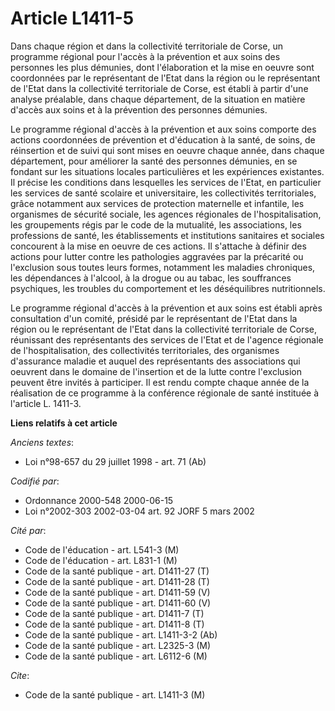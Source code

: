 # Article L1411-5

Dans chaque région et dans la collectivité territoriale de Corse, un programme régional pour l'accès à la prévention et aux
soins des personnes les plus démunies, dont l'élaboration et la mise en oeuvre sont coordonnées par le représentant de l'Etat
dans la région ou le représentant de l'Etat dans la collectivité territoriale de Corse, est établi à partir d'une analyse
préalable, dans chaque département, de la situation en matière d'accès aux soins et à la prévention des personnes démunies.

Le programme régional d'accès à la prévention et aux soins comporte des actions coordonnées de prévention et d'éducation à la
santé, de soins, de réinsertion et de suivi qui sont mises en oeuvre chaque année, dans chaque département, pour améliorer la
santé des personnes démunies, en se fondant sur les situations locales particulières et les expériences existantes. Il
précise les conditions dans lesquelles les services de l'Etat, en particulier les services de santé scolaire et
universitaire, les collectivités territoriales, grâce notamment aux services de protection maternelle et infantile, les
organismes de sécurité sociale, les agences régionales de l'hospitalisation, les groupements régis par le code de la
mutualité, les associations, les professions de santé, les établissements et institutions sanitaires et sociales concourent à
la mise en oeuvre de ces actions. Il s'attache à définir des actions pour lutter contre les pathologies aggravées par la
précarité ou l'exclusion sous toutes leurs formes, notamment les maladies chroniques, les dépendances à l'alcool, à la drogue
ou au tabac, les souffrances psychiques, les troubles du comportement et les déséquilibres nutritionnels.

Le programme régional d'accès à la prévention et aux soins est établi après consultation d'un comité, présidé par le
représentant de l'Etat dans la région ou le représentant de l'Etat dans la collectivité territoriale de Corse, réunissant des
représentants des services de l'Etat et de l'agence régionale de l'hospitalisation, des collectivités territoriales, des
organismes d'assurance maladie et auquel des représentants des associations qui oeuvrent dans le domaine de l'insertion et de
la lutte contre l'exclusion peuvent être invités à participer. Il est rendu compte chaque année de la réalisation de ce
programme à la conférence régionale de santé instituée à l'article L. 1411-3.

**Liens relatifs à cet article**

_Anciens textes_:

  - Loi n°98-657 du 29 juillet 1998 - art. 71 (Ab)

_Codifié par_:

  - Ordonnance 2000-548 2000-06-15
  - Loi n°2002-303 2002-03-04 art. 92 JORF 5 mars 2002

_Cité par_:

  - Code de l'éducation - art. L541-3 (M)
  - Code de l'éducation - art. L831-1 (M)
  - Code de la santé publique - art. D1411-27 (T)
  - Code de la santé publique - art. D1411-28 (T)
  - Code de la santé publique - art. D1411-59 (V)
  - Code de la santé publique - art. D1411-60 (V)
  - Code de la santé publique - art. D1411-7 (T)
  - Code de la santé publique - art. D1411-8 (T)
  - Code de la santé publique - art. L1411-3-2 (Ab)
  - Code de la santé publique - art. L2325-3 (M)
  - Code de la santé publique - art. L6112-6 (M)

_Cite_:

  - Code de la santé publique - art. L1411-3 (M)
